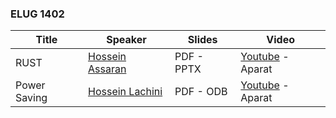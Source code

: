 ### ELUG 1402

| Title  | Speaker | Slides | Video |
| ------------- | ------------- | ------------- | ------------- |
| RUST | [Hossein Assaran](https://github.com/HosseinAssaran) | PDF - PPTX | [Youtube](https://www.youtube.com/@E-LUG_IRAN) - Aparat |
| Power Saving | [Hossein Lachini](https://github.com/HosseinLachini) | PDF - ODB | [Youtube](https://www.youtube.com/@E-LUG_IRAN) - Aparat |
